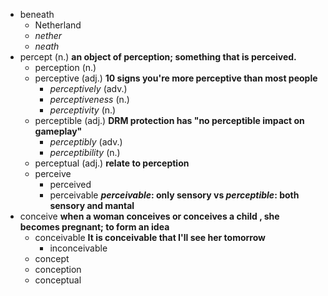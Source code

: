 - beneath
  - Netherland
  - *nether*
  - *neath*
- percept (n.) **an object of perception; something that is perceived.**
  - perception (n.)
  - perceptive (adj.) **10 signs you're more perceptive than most people**
    - *perceptively* (adv.)
    - *perceptiveness* (n.)
    - *perceptivity* (n.)
  - perceptible (adj.) **DRM protection has "no perceptible impact on gameplay"**
    - *perceptibly* (adv.)
    - *perceptibility* (n.)
  - perceptual (adj.) **relate to perception**
  - perceive
    - perceived
    - perceivable ***perceivable*: only sensory vs *perceptible*: both sensory and mantal**
- conceive **when a woman conceives or conceives a child , she becomes pregnant; to form an idea**
  - conceivable **It is conceivable that I'll see her tomorrow**
    - inconceivable
  - concept
  - conception
  - conceptual
